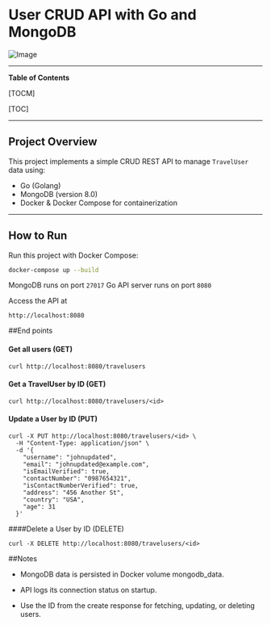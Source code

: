 # User CRUD API with Go and MongoDB

![Image](https://github.com/user-attachments/assets/6d17e4e9-8943-47ac-9a13-3e99cd13d9e9)

---

**Table of Contents**

[TOCM]

[TOC]

---

## Project Overview

This project implements a simple CRUD REST API to manage `TravelUser` data using:

- Go (Golang)
- MongoDB (version 8.0)
- Docker & Docker Compose for containerization

---

## How to Run

Run this project with Docker Compose:

```bash
docker-compose up --build

```

MongoDB runs on port  ``27017``
Go API server runs on port ``8080``

Access the API at
```
http://localhost:8080
```

##End points

#### Get all users (GET)
```
curl http://localhost:8080/travelusers
```

#### Get a TravelUser by ID (GET)
```
curl http://localhost:8080/travelusers/<id>
```

#### Update a User by ID (PUT)

```
curl -X PUT http://localhost:8080/travelusers/<id> \
  -H "Content-Type: application/json" \
  -d '{
    "username": "johnupdated",
    "email": "johnupdated@example.com",
    "isEmailVerified": true,
    "contactNumber": "0987654321",
    "isContactNumberVerified": true,
    "address": "456 Another St",
    "country": "USA",
    "age": 31
  }'

```

####Delete a User by ID (DELETE)

```
curl -X DELETE http://localhost:8080/travelusers/<id>
```


##Notes

- MongoDB data is persisted in Docker volume mongodb_data.

- API logs its connection status on startup.

- Use the ID from the create response for fetching, updating, or deleting users.



